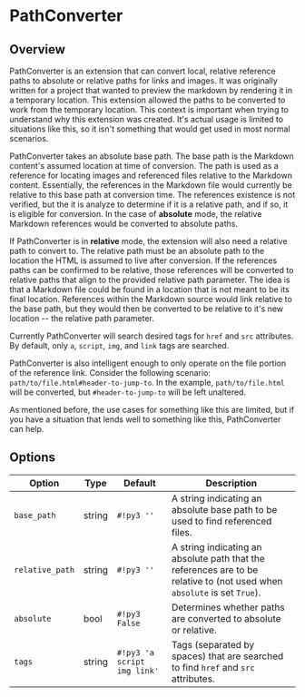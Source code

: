 # PathConverter

## Overview

PathConverter is an extension that can convert local, relative reference paths to absolute or relative paths for links and images. It was originally written for a project that wanted to preview the markdown by rendering it in a temporary location. This extension allowed the paths to be converted to work from the temporary location. This context is important when trying to understand why this extension was created. It's actual usage is limited to situations like this, so it isn't something that would get used in most normal scenarios.

PathConverter takes an absolute base path. The base path is the Markdown content's assumed location at time of conversion.  The path is used as a reference for locating images and referenced files relative to the Markdown content.  Essentially, the references in the Markdown file would currently be relative to this base path at conversion time. The references existence is not verified, but the it is analyze to determine if it is a relative path, and if so, it is eligible for conversion. In the case of **absolute** mode, the relative Markdown references would be converted to absolute paths.

If PathConverter is in **relative** mode, the extension will also need a relative path to convert to.  The relative path must be an absolute path to the location the HTML is assumed to live after conversion.  If the references paths can be confirmed to be relative, those references will be converted to relative paths that align to the provided relative path parameter. The idea is that a Markdown file could be found in a location that is not meant to be its final location. References within the Markdown source would link relative to the base path, but they would then be converted to be relative to it's new location -- the relative path parameter.

Currently PathConverter will search desired tags for `href` and `src` attributes. By default, only `a`, `script`, `img`, and `link` tags are searched.

PathConverter is also intelligent enough to only operate on the file portion of the reference link.  Consider the following scenario:  `path/to/file.html#header-to-jump-to`.  In the example, `path/to/file.html` will be converted, but `#header-to-jump-to` will be left unaltered.

As mentioned before, the use cases for something like this are limited, but if you have a situation that lends well to something like this, PathConverter can help.

## Options

Option          | Type   | Default                     | Description
--------------- | ------ | --------------------------- |------------
`base_path`     | string | `#!py3 ''`                  | A string indicating an absolute base path to be used to find referenced files.
`relative_path` | string | `#!py3 ''`                  | A string indicating an absolute path that the references are to be relative to (not used when `absolute` is set `True`).
`absolute`      | bool   | `#!py3 False`               | Determines whether paths are converted to absolute or relative.
`tags`          | string | `#!py3 'a script img link'` | Tags (separated by spaces) that are searched to find `href` and `src` attributes.
